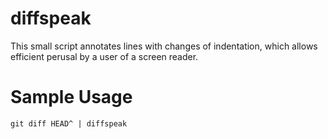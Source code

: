 # diffspeak

This small script annotates lines with changes of indentation,
which allows efficient perusal by a user of a screen reader.

# Sample Usage

    git diff HEAD^ | diffspeak
